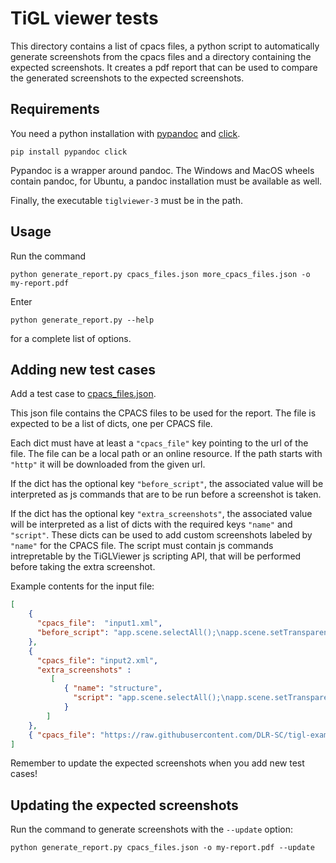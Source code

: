 # TiGL viewer tests

This directory contains a list of cpacs files, a 
python script to automatically generate screenshots from the 
cpacs files and a directory containing the expected screenshots. It creates a pdf report that can be used to compare
the generated screenshots to the expected screenshots.

## Requirements

You need a python installation with [pypandoc](https://pypi.org/project/pypandoc/) 
and [click](https://click.palletsprojects.com/en/7.x/). 

```
pip install pypandoc click
```

Pypandoc is a wrapper around pandoc. The Windows and MacOS wheels contain 
pandoc, for Ubuntu, a pandoc installation must be available as well.

Finally, the executable `tiglviewer-3` must be in the path.

## Usage

Run the command
```buildoutcfg
python generate_report.py cpacs_files.json more_cpacs_files.json -o my-report.pdf
```

Enter

```buildoutcfg
python generate_report.py --help
```

for a complete list of options.

## Adding new test cases

Add a test case to [cpacs_files.json](cpacs_files.json).

This json file contains the CPACS files to be used for the report. The file is expected
to be a list of dicts, one per CPACS file.

Each dict must have at least a `"cpacs_file"` key pointing
to the url of the file. The file can be a local path or an online resource. If the path
starts with `"http"` it will be downloaded from the given url.

If the dict has the optional key `"before_script"`, the associated value will be
interpreted as js commands that are to be run before a screenshot is taken.

If the dict has the optional key `"extra_screenshots"`, the associated value will be
interpreted as a list of dicts with the required keys `"name"` and `"script"`. These
dicts can be used to add custom screenshots labeled by `"name"` for the CPACS file. The
script must contain js commands intrepretable by the TiGLViewer js scripting API, that will
be performed before taking the extra screenshot.

Example contents for the input file:

```json
[
    { 
      "cpacs_file":  "input1.xml",
      "before_script": "app.scene.selectAll();\napp.scene.setTransparency(90);\n" 
    },
    {
      "cpacs_file": "input2.xml",
      "extra_screenshots" :
         [
            { "name": "structure",
              "script": "app.scene.selectAll();\napp.scene.setTransparency(90);\n"
            }
        ]
    },
    { "cpacs_file": "https://raw.githubusercontent.com/DLR-SC/tigl-examples/master/cpacs/concorde.cpacs3.xml" }
]
```

Remember to update the expected screenshots when you add new test cases!

## Updating the expected screenshots

Run the command to generate screenshots with the `--update` option:

```
python generate_report.py cpacs_files.json -o my-report.pdf --update
```
